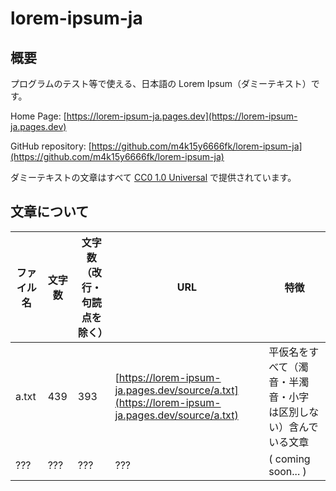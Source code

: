 
# lorem-ipsum-ja

## 概要

プログラムのテスト等で使える、日本語の Lorem Ipsum（ダミーテキスト）です。

Home Page: [https://lorem-ipsum-ja.pages.dev](https://lorem-ipsum-ja.pages.dev)

GitHub repository: [https://github.com/m4k15y6666fk/lorem-ipsum-ja](https://github.com/m4k15y6666fk/lorem-ipsum-ja)

ダミーテキストの文章はすべて [CC0 1.0 Universal](https://creativecommons.org/publicdomain/zero/1.0/) で提供されています。

## 文章について

|ファイル名|文字数|文字数（改行・句読点を除く）|URL|特徴|
|--------|-----|------------------------|---|---|
|a.txt   |439  |393                     |[https://lorem-ipsum-ja.pages.dev/source/a.txt](https://lorem-ipsum-ja.pages.dev/source/a.txt)|平仮名をすべて（濁音・半濁音・小字 は区別しない）含んでいる文章|
|???     |???  |???                     |???|( coming soon... )|
